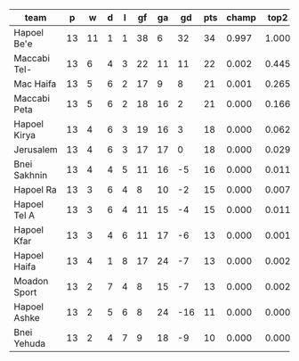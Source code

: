|     team     | p  | w  | d | l | gf | ga | gd  | pts | champ | top2  | top3  | top4  |  5-7  | bot4  | bot3  | bot2  |
|--------------|----|----|---|---|----|----|-----|-----|-------|-------|-------|-------|-------|-------|-------|-------|
| Hapoel Be'e  | 13 | 11 | 1 | 1 | 38 |  6 |  32 |  34 | 0.997 | 1.000 | 1.000 | 1.000 | 0.000 | 0.000 | 0.000 | 0.000|
| Maccabi Tel- | 13 |  6 | 4 | 3 | 22 | 11 |  11 |  22 | 0.002 | 0.445 | 0.692 | 0.833 | 0.142 | 0.002 | 0.001 | 0.000|
| Mac Haifa    | 13 |  5 | 6 | 2 | 17 |  9 |   8 |  21 | 0.001 | 0.265 | 0.533 | 0.731 | 0.227 | 0.003 | 0.002 | 0.000|
| Maccabi Peta | 13 |  5 | 6 | 2 | 18 | 16 |   2 |  21 | 0.000 | 0.166 | 0.381 | 0.591 | 0.322 | 0.010 | 0.005 | 0.002|
| Hapoel Kirya | 13 |  4 | 6 | 3 | 19 | 16 |   3 |  18 | 0.000 | 0.062 | 0.172 | 0.321 | 0.445 | 0.051 | 0.021 | 0.009|
| Jerusalem    | 13 |  4 | 6 | 3 | 17 | 17 |   0 |  18 | 0.000 | 0.029 | 0.094 | 0.197 | 0.437 | 0.089 | 0.044 | 0.018|
| Bnei Sakhnin | 13 |  4 | 4 | 5 | 11 | 16 |  -5 |  16 | 0.000 | 0.011 | 0.040 | 0.100 | 0.330 | 0.205 | 0.123 | 0.059|
| Hapoel Ra    | 13 |  3 | 6 | 4 |  8 | 10 |  -2 |  15 | 0.000 | 0.007 | 0.029 | 0.072 | 0.293 | 0.248 | 0.148 | 0.072|
| Hapoel Tel A | 13 |  3 | 6 | 4 | 11 | 15 |  -4 |  15 | 0.000 | 0.011 | 0.038 | 0.093 | 0.326 | 0.213 | 0.123 | 0.056|
| Hapoel Kfar  | 13 |  3 | 4 | 6 | 11 | 17 |  -6 |  13 | 0.000 | 0.001 | 0.006 | 0.021 | 0.148 | 0.497 | 0.354 | 0.207|
| Hapoel Haifa | 13 |  4 | 1 | 8 | 17 | 24 |  -7 |  13 | 0.000 | 0.002 | 0.007 | 0.021 | 0.138 | 0.519 | 0.379 | 0.234|
| Moadon Sport | 13 |  2 | 7 | 4 |  8 | 15 |  -7 |  13 | 0.000 | 0.002 | 0.006 | 0.016 | 0.120 | 0.547 | 0.397 | 0.241|
| Hapoel Ashke | 13 |  2 | 5 | 6 |  8 | 24 | -16 |  11 | 0.000 | 0.000 | 0.000 | 0.002 | 0.033 | 0.817 | 0.715 | 0.569|
| Bnei Yehuda  | 13 |  2 | 4 | 7 |  9 | 18 |  -9 |  10 | 0.000 | 0.000 | 0.001 | 0.003 | 0.038 | 0.797 | 0.689 | 0.535|
